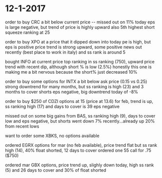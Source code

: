 # 12-1-2017
order to buy CRC a bit below current price -- missed out on 11% today
eps is large negative, but trend of price is highly upward
also 5th highest short squeeze ranking at 25

order to buy XPO at a price that it dipped down into today
pe is high, but eps is positive
price trend is strong upward, some positive news out recently (best place to work in italy)
and ss rank is around 5

bought INFO at current price
top ranking in ss ranking (750), upward price trend with recent dip,
although short % is low (2.5%)
honestly this one is making me a bit nervous because the short% just decreased 10%


order to buy some options for INTX a bit below ask price (0.15 vs 0.25)
strong downtrend for many months, but ss ranking is high (23) and 3 months to cover shorts
eps negative, big downtrend today of -8%

order to buy $250 of CDZI options at 15 (price at 13.6) for feb, trend is up, ss ranking high (17)
and days to cover is 39
eps negative

missed out on some big gains from BAS, ss ranking high (9), days to cover low and eps negative,
but shorts went down 7% recently...already up 20% from recent lows

want to order some XBKS, no options available

ordered EGRX options for mar (no feb available), price trend flat but ss rank high (14), 40% float shorted, 12 days to cover
ordered one 55 call for .75 ($750)

ordered mar GBX options, price trend up, slighly down today, high ss rank (5) and 26 days to cover and 30% of float shorted
